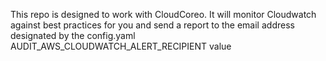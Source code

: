 This repo is designed to work with CloudCoreo. It will monitor Cloudwatch against best practices for you and send a report to the email address designated by the config.yaml AUDIT&#95;AWS&#95;CLOUDWATCH&#95;ALERT&#95;RECIPIENT value
